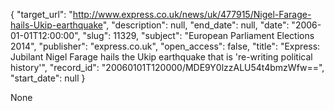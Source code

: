 {
  "target_url": "http://www.express.co.uk/news/uk/477915/Nigel-Farage-hails-Ukip-earthquake", 
  "description": null, 
  "end_date": null, 
  "date": "2006-01-01T12:00:00", 
  "slug": 11329, 
  "subject": "European Parliament Elections 2014", 
  "publisher": "express.co.uk", 
  "open_access": false, 
  "title": "Express: Jubilant Nigel Farage hails the Ukip earthquake that is 're-writing political history'", 
  "record_id": "20060101T120000/MDE9Y0lzzALU54t4bmzWfw==", 
  "start_date": null
}

None